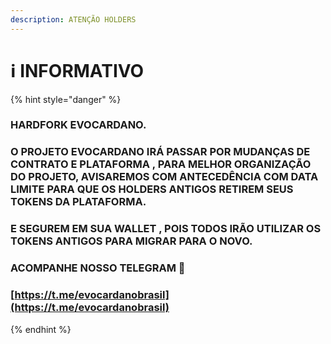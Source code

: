 ```yaml
---
description: ATENÇÃO HOLDERS
---
```


# ℹ INFORMATIVO



{% hint style="danger" %}
### HARDFORK EVOCARDANO.

### O PROJETO EVOCARDANO IRÁ PASSAR POR MUDANÇAS DE CONTRATO E PLATAFORMA , PARA MELHOR ORGANIZAÇÃO DO PROJETO, AVISAREMOS COM ANTECEDÊNCIA COM DATA LIMITE PARA QUE OS HOLDERS ANTIGOS RETIREM SEUS TOKENS DA PLATAFORMA.&#x20;

### E SEGUREM EM SUA WALLET , POIS TODOS IRÃO UTILIZAR OS TOKENS ANTIGOS PARA MIGRAR PARA O NOVO.    &#x20;

### ACOMPANHE NOSSO TELEGRAM 🔽

### &#x20;[https://t.me/evocardanobrasil](https://t.me/evocardanobrasil)


{% endhint %}
